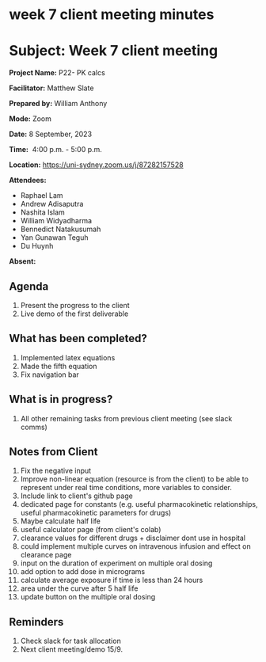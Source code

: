 # week 7 client meeting minutes

# **Subject: Week 7 client meeting**

**Project Name:** P22- PK calcs

**Facilitator:** Matthew Slate

**Prepared by:** William Anthony

**Mode:** Zoom

**Date:** 8 September, 2023

**Time:**  4:00 p.m. - 5:00 p.m.

**Location:** https://uni-sydney.zoom.us/j/87282157528

**Attendees:** 

- Raphael Lam
- Andrew Adisaputra
- Nashita Islam
- William Widyadharma
- Bennedict Natakusumah
- Yan Gunawan Teguh
- Du Huynh

**Absent:**


## **Agenda**

1. Present the progress to the client
2. Live demo of the first deliverable

## What has been completed?

1. Implemented latex equations
2. Made the fifth equation
3. Fix navigation bar

## What is in progress?

1. All other remaining tasks from previous client meeting (see slack comms)

## Notes from Client
1. Fix the negative input
2. Improve non-linear equation (resource is from the client) to be able to represent under real time conditions, more variables to consider.
3. Include link to client's github page
4. dedicated page for constants (e.g. useful pharmacokinetic relationships, useful pharmacokinetic parameters for drugs)
5. Maybe calculate half life
6. useful calculator page (from client's colab)
6. clearance values for different drugs + disclaimer dont use in hospital
7. could implement multiple curves on intravenous infusion and effect on clearance page
8. input on the duration of experiment on multiple oral dosing
9. add option to add dose in micrograms
10. calculate average exposure if time is less than 24 hours
11. area under the curve after 5 half life
12. update button on the multiple oral dosing

## Reminders

1. Check slack for task allocation
2. Next client meeting/demo 15/9.